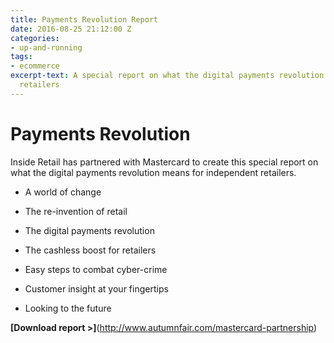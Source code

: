```yaml
---
title: Payments Revolution Report
date: 2016-08-25 21:12:00 Z
categories:
- up-and-running
tags:
- ecommerce
excerpt-text: A special report on what the digital payments revolution means for independent
  retailers
---
```


# Payments Revolution

Inside Retail has partnered with Mastercard to create this special report on what the digital payments revolution means for independent retailers.

* A world of change

* The re-invention of retail

* The digital payments revolution

* The cashless boost for retailers

* Easy steps to combat cyber-crime

* Customer insight at your fingertips

* Looking to the future

**[Download report >]**(http://www.autumnfair.com/mastercard-partnership)